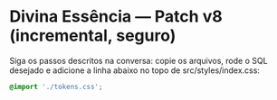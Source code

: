 # Divina Essência — Patch v8 (incremental, seguro)

Siga os passos descritos na conversa: copie os arquivos, rode o SQL desejado e adicione a linha abaixo no topo de src/styles/index.css:

```css
@import './tokens.css';
```
